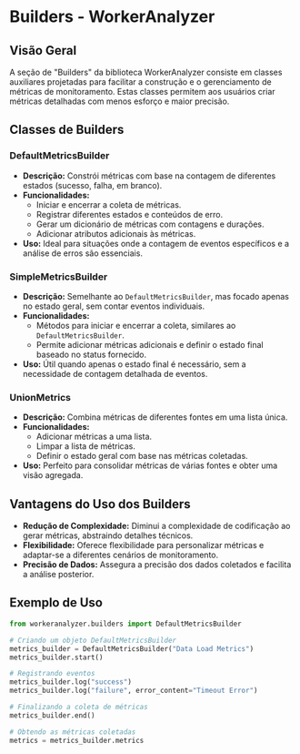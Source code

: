 # Builders - WorkerAnalyzer

## Visão Geral
A seção de "Builders" da biblioteca WorkerAnalyzer consiste em classes auxiliares projetadas para facilitar a construção e o gerenciamento de métricas de monitoramento. Estas classes permitem aos usuários criar métricas detalhadas com menos esforço e maior precisão.

## Classes de Builders

### DefaultMetricsBuilder
- **Descrição:** Constrói métricas com base na contagem de diferentes estados (sucesso, falha, em branco).
- **Funcionalidades:**
  - Iniciar e encerrar a coleta de métricas.
  - Registrar diferentes estados e conteúdos de erro.
  - Gerar um dicionário de métricas com contagens e durações.
  - Adicionar atributos adicionais às métricas.
- **Uso:** Ideal para situações onde a contagem de eventos específicos e a análise de erros são essenciais.

### SimpleMetricsBuilder
- **Descrição:** Semelhante ao `DefaultMetricsBuilder`, mas focado apenas no estado geral, sem contar eventos individuais.
- **Funcionalidades:**
  - Métodos para iniciar e encerrar a coleta, similares ao `DefaultMetricsBuilder`.
  - Permite adicionar métricas adicionais e definir o estado final baseado no status fornecido.
- **Uso:** Útil quando apenas o estado final é necessário, sem a necessidade de contagem detalhada de eventos.

### UnionMetrics
- **Descrição:** Combina métricas de diferentes fontes em uma lista única.
- **Funcionalidades:**
  - Adicionar métricas a uma lista.
  - Limpar a lista de métricas.
  - Definir o estado geral com base nas métricas coletadas.
- **Uso:** Perfeito para consolidar métricas de várias fontes e obter uma visão agregada.

## Vantagens do Uso dos Builders
- **Redução de Complexidade:** Diminui a complexidade de codificação ao gerar métricas, abstraindo detalhes técnicos.
- **Flexibilidade:** Oferece flexibilidade para personalizar métricas e adaptar-se a diferentes cenários de monitoramento.
- **Precisão de Dados:** Assegura a precisão dos dados coletados e facilita a análise posterior.

## Exemplo de Uso

```python
from workeranalyzer.builders import DefaultMetricsBuilder

# Criando um objeto DefaultMetricsBuilder
metrics_builder = DefaultMetricsBuilder("Data Load Metrics")
metrics_builder.start()

# Registrando eventos
metrics_builder.log("success")
metrics_builder.log("failure", error_content="Timeout Error")

# Finalizando a coleta de métricas
metrics_builder.end()

# Obtendo as métricas coletadas
metrics = metrics_builder.metrics
